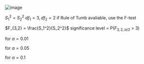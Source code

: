 ![image](https://github.com/user-attachments/assets/aa5157cd-b5c4-4609-9c1e-fc3e6c49b5b7)

$S_1^2 = S_2^2$   $df_1 = 3 , df_2 = 2$
if Rule of Tumb avaliable, use the F-test

$F_{3,2} = \frac{S_1^2}{S_2^2}$
significance level = P($F_{3,2,\alpha/2}$ > 3)

for $\alpha = 0.01$


for $\alpha = 0.05$


for $\alpha = 0.1$


